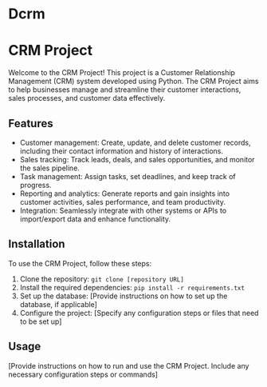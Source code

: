 # Dcrm
# CRM Project

Welcome to the CRM Project! This project is a Customer Relationship Management (CRM) system developed using Python. The CRM Project aims to help businesses manage and streamline their customer interactions, sales processes, and customer data effectively.

## Features

- Customer management: Create, update, and delete customer records, including their contact information and history of interactions.
- Sales tracking: Track leads, deals, and sales opportunities, and monitor the sales pipeline.
- Task management: Assign tasks, set deadlines, and keep track of progress.
- Reporting and analytics: Generate reports and gain insights into customer activities, sales performance, and team productivity.
- Integration: Seamlessly integrate with other systems or APIs to import/export data and enhance functionality.

## Installation

To use the CRM Project, follow these steps:

1. Clone the repository: `git clone [repository URL]`
2. Install the required dependencies: `pip install -r requirements.txt`
3. Set up the database: [Provide instructions on how to set up the database, if applicable]
4. Configure the project: [Specify any configuration steps or files that need to be set up]

## Usage

[Provide instructions on how to run and use the CRM Project. Include any necessary configuration steps or commands]

